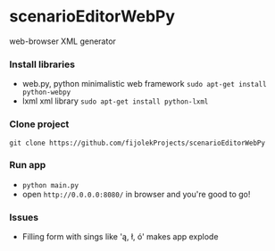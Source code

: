 scenarioEditorWebPy
===================

web-browser XML generator
### Install libraries
* web.py, python minimalistic web framework `sudo apt-get install python-webpy`
* lxml xml library `sudo apt-get install python-lxml`

### Clone project
`git clone https://github.com/fijolekProjects/scenarioEditorWebPy`

### Run app
* `python main.py`
* open `http://0.0.0.0:8080/` in browser and you're good to go!

### Issues
* Filling form with sings like 'ą, ł, ó' makes app explode
